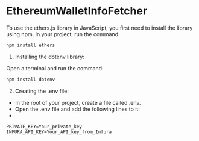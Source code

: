 # EthereumWalletInfoFetcher

To use the ethers.js library in JavaScript, you first need to install the library using npm. In your project, run the command:  

```bash
npm install ethers
```

1. Installing the dotenv library:

Open a terminal and run the command:

  ```bash
  npm install dotenv
  ```

2. Creating the .env file:

  - In the root of your project, create a file called .env.
  - Open the .env file and add the following lines to it:
  - 
  ```env
  PRIVATE_KEY=Your_private_key
  INFURA_API_KEY=Your_API_key_from_Infura
  ```
